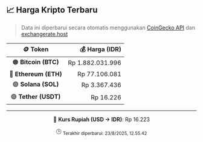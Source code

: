 

<!-- HARGA_KRIPTO -->
## 📈 Harga Kripto Terbaru

> Data ini diperbarui secara otomatis menggunakan [CoinGecko API](https://www.coingecko.com/) dan [exchangerate.host](https://exchangerate.host/)

<div align="center">

| 🪙 Token | 💰 Harga (IDR) |
|:------:|---------------:|
| 🟠 **Bitcoin (BTC)**   | Rp 1.882.031.996 |
| 🔵 **Ethereum (ETH)**  | Rp 77.106.081 |
| 🟣 **Solana (SOL)**    | Rp 3.367.436 |
| 🟢 **Tether (USDT)**   | Rp 16.226 |

---

💱 **Kurs Rupiah (USD → IDR)**: Rp 16.223

🕒 <sub>Terakhir diperbarui: 23/8/2025, 12.55.42</sub>

</div>
<!-- /HARGA_KRIPTO -->